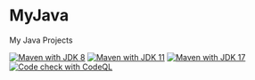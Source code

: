 # MyJava

My Java Projects

[![Maven with JDK 8](https://github.com/MoonLord-LM/MyJava/actions/workflows/maven-jdk8.yml/badge.svg)](https://github.com/MoonLord-LM/MyJava/actions/workflows/maven-jdk8.yml)
[![Maven with JDK 11](https://github.com/MoonLord-LM/MyJava/actions/workflows/maven-jdk11.yml/badge.svg)](https://github.com/MoonLord-LM/MyJava/actions/workflows/maven-jdk11.yml)
[![Maven with JDK 17](https://github.com/MoonLord-LM/MyJava/actions/workflows/maven-jdk17.yml/badge.svg)](https://github.com/MoonLord-LM/MyJava/actions/workflows/maven-jdk17.yml)
[![Code check with CodeQL](https://github.com/MoonLord-LM/MyJava/actions/workflows/codeql.yml/badge.svg)](https://github.com/MoonLord-LM/MyJava/actions/workflows/codeql.yml)
